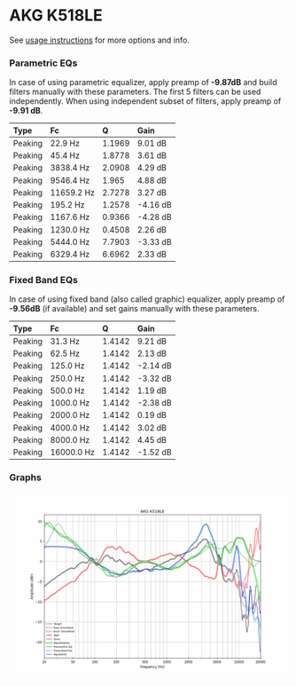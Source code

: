 # AKG K518LE
See [usage instructions](https://github.com/jaakkopasanen/AutoEq#usage) for more options and info.

### Parametric EQs
In case of using parametric equalizer, apply preamp of **-9.87dB** and build filters manually
with these parameters. The first 5 filters can be used independently.
When using independent subset of filters, apply preamp of **-9.91 dB**.

| Type    | Fc         |      Q | Gain     |
|:--------|:-----------|:-------|:---------|
| Peaking | 22.9 Hz    | 1.1969 | 9.01 dB  |
| Peaking | 45.4 Hz    | 1.8778 | 3.61 dB  |
| Peaking | 3838.4 Hz  | 2.0908 | 4.29 dB  |
| Peaking | 9546.4 Hz  | 1.965  | 4.88 dB  |
| Peaking | 11659.2 Hz | 2.7278 | 3.27 dB  |
| Peaking | 195.2 Hz   | 1.2578 | -4.16 dB |
| Peaking | 1167.6 Hz  | 0.9366 | -4.28 dB |
| Peaking | 1230.0 Hz  | 0.4508 | 2.26 dB  |
| Peaking | 5444.0 Hz  | 7.7903 | -3.33 dB |
| Peaking | 6329.4 Hz  | 6.6962 | 2.33 dB  |

### Fixed Band EQs
In case of using fixed band (also called graphic) equalizer, apply preamp of **-9.56dB**
(if available) and set gains manually with these parameters.

| Type    | Fc         |      Q | Gain     |
|:--------|:-----------|:-------|:---------|
| Peaking | 31.3 Hz    | 1.4142 | 9.21 dB  |
| Peaking | 62.5 Hz    | 1.4142 | 2.13 dB  |
| Peaking | 125.0 Hz   | 1.4142 | -2.14 dB |
| Peaking | 250.0 Hz   | 1.4142 | -3.32 dB |
| Peaking | 500.0 Hz   | 1.4142 | 1.19 dB  |
| Peaking | 1000.0 Hz  | 1.4142 | -2.38 dB |
| Peaking | 2000.0 Hz  | 1.4142 | 0.19 dB  |
| Peaking | 4000.0 Hz  | 1.4142 | 3.02 dB  |
| Peaking | 8000.0 Hz  | 1.4142 | 4.45 dB  |
| Peaking | 16000.0 Hz | 1.4142 | -1.52 dB |

### Graphs
![](./AKG%20K518LE.png)